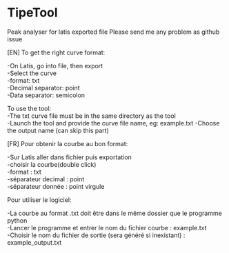 # TipeTool
Peak analyser for latis exported file
Please send me any problem as github issue

[EN]
To get the right curve format:  
  
-On Latis, go into file, then export  
-Select the curve  
-format: txt  
-Decimal separator: point  
-Data separator: semicolon  
  
To use the tool:  
-The txt curve file must be in the same directory as the tool  
-Launch the tool and provide the curve file name, eg: example.txt
-Choose the output name (can skip this part)

[FR]
Pour obtenir la courbe au bon format:  
  
-Sur Latis aller dans fichier puis exportation  
-choisir la courbe(double click)  
-format : txt  
-séparateur decimal : point  
-séparateur donnée : point virgule  
  
Pour utiliser le logiciel:  
  
-La courbe au format .txt doit être dans le même dossier que le programme python  
-Lancer le programme et entrer le nom du fichier courbe : example.txt  
-Choisir le nom du fichier de sortie (sera généré si inexistant) : example_output.txt  
  

